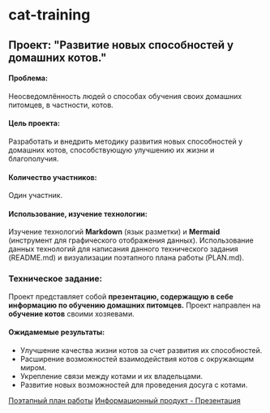 # cat-training
## Проект: "Развитие новых способностей у домашних котов."

#### Проблема:
Неосведомлённость людей о способах обучения своих домашних питомцев, в частности, котов.
#### Цель проекта: 
Разработать и внедрить методику развития новых способностей у домашних котов, способствующую улучшению их жизни и благополучия.
#### Количество участников:
Один участник.
#### Использование, изучение технологии:
Изучение технологий **Markdown** (язык разметки) и **Mermaid** (инструмент для графического отображения данных).
Использование данных технологий для написания данного технического задания (README.md) и визуализации поэтапного плана работы (PLAN.md).

### Техническое задание:
Проект представляет собой **презентацию, содержащую в себе информацию по обучению домашних питомцев.**
Проект направлен на **обучение котов** своими хозяевами.

#### Ожидамемые результаты:
- Улучшение качества жизни котов за счет развития их способностей. 
- Расширение возможностей взаимодействия котов с окружающим миром.
- Укрепление связи между котами и их владельцами.
- Развитие новых возможностей для проведения досуга с котами.


[Поэтапный план работы](https://github.com/fakeev-sd/cat-training/blob/main/PLAN.md)
[Информационный продукт - Презентация](https://github.com/fakeev-sd/cat-training/blob/main/cat-training.pptx)

